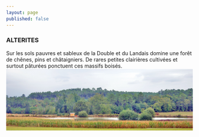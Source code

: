 ```yaml
---
layout: page
published: false
---
```


### ALTERITES

Sur les sols pauvres et sableux de la Double et du Landais domine une forêt de chênes, pins et châtaigniers. 
De rares petites clairières cultivées et surtout pâturées ponctuent ces massifs boisés.
![](data/images/1/geographie/1_geographie__POP3.jpg)
